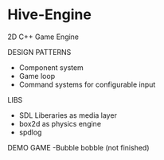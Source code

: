 # Hive-Engine
2D C++ Game Engine

DESIGN PATTERNS
- Component system
- Game loop
- Command systems for configurable input

LIBS
- SDL Liberaries as media layer
- box2d as physics engine
- spdlog

DEMO GAME 
-Bubble bobble (not finished)

